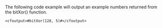 The following code example will output an example numbers returned from the bitXor() function.

```lucee
<cfoutput>#bitXor(128, 5)#</cfoutput>
```